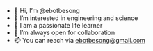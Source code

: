 - 👋 Hi, I’m @ebotbesong
- 👀 I’m interested in engineering and science
- 🌱 I am a passionate life learner
- 💞️ I’m always open for collaboration
- 📫 You can reach via ebotbesong@gmail.com
<!---
ebotbesong/ebotbesong is a ✨ special ✨ repository because its `README.md` (this file) appears on your GitHub profile.
You can click the Preview link to take a look at your changes.
--->
